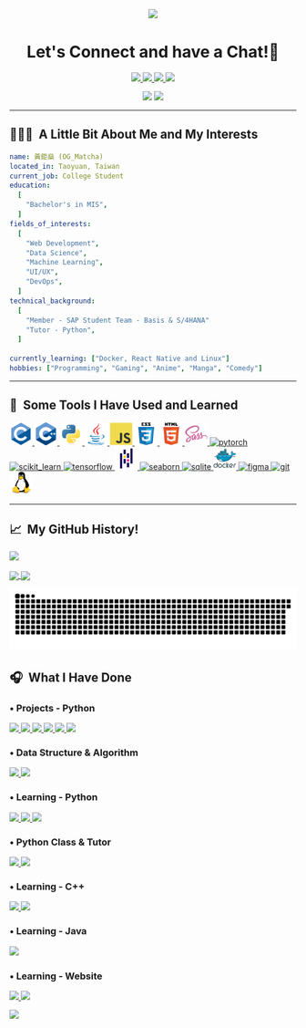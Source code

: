 <p align="center">
  <img src="https://capsule-render.vercel.app/api?type=waving&color=gradient&text=Hi!%20I'm%20OG_Matcha&height=100&section=header"/>
</p>

<h1 align="center">
  Let's Connect and have a Chat!💬
</h1>

<p align="center">
<a href="https://leetcode.com/OG_Matcha/">
  <img height="50" src="https://cdn.iconscout.com/icon/free/png-256/free-leetcode-3629476-3031539.png"/>
</a>
<a href="https://www.linkedin.com/in/ogmatcha/">
  <img height="50" src="https://user-images.githubusercontent.com/46517096/166973395-19676cd8-f8ec-4abf-83ff-da8243505b82.png"/>
</a>
<a href="https://www.facebook.com/littlejasonhuang/">
  <img height="50" src="https://i.pinimg.com/originals/d2/97/9b/d2979bd98ea37dd3ba4d31c20828ceed.png"/>
</a>
<a href="https://www.instagram.com/matcha_code/">
  <img height="50" src="https://user-images.githubusercontent.com/46517096/166974368-9798f39f-1f46-499c-b14e-81f0a3f83a06.png"/>
</a>
</p>

<p align="center">
  <img height="250" src= "https://i.imgur.com/CLmQxbH.gif">
  <img height="250" src= "https://github.com/OG-Matcha/OG-Matcha/assets/85878531/882e99ce-41ac-4a06-9a49-6d424b0f605b.gif">
</p>

---

<h2> 👨🏻‍💻 &nbsp;A Little Bit About Me and My Interests</h2>

```yaml
name: 黃鉅燊 (OG_Matcha)
located_in: Taoyuan, Taiwan
current_job: College Student
education:
  [
    "Bachelor's in MIS",
  ]
fields_of_interests:
  [
    "Web Development",
    "Data Science",
    "Machine Learning",
    "UI/UX",
    "DevOps",
  ]
technical_background:
  [
    "Member - SAP Student Team - Basis & S/4HANA"
    "Tutor - Python",
  ]
  
currently_learning: ["Docker, React Native and Linux"]
hobbies: ["Programming", "Gaming", "Anime", "Manga", "Comedy"]
```
  
---
  
<h2> 🚀 &nbsp;Some Tools I Have Used and Learned</h2>
<p align="left"> 
  <a href="https://www.cprogramming.com/" target="_blank" rel="noreferrer"> 
    <img src="https://raw.githubusercontent.com/devicons/devicon/master/icons/c/c-original.svg" alt="c" width="40" height="40"/> 
  </a> 
  <a href="https://www.w3schools.com/cpp/" target="_blank" rel="noreferrer"> 
    <img src="https://raw.githubusercontent.com/devicons/devicon/master/icons/cplusplus/cplusplus-original.svg" alt="cplusplus" width="40" height="40"/>
  </a> 
  <a href="https://www.python.org" target="_blank" rel="noreferrer"> 
    <img src="https://raw.githubusercontent.com/devicons/devicon/master/icons/python/python-original.svg" alt="python" width="40" height="40"/> 
  </a> 
  <a href="https://www.java.com" target="_blank" rel="noreferrer"> 
    <img src="https://raw.githubusercontent.com/devicons/devicon/master/icons/java/java-original.svg" alt="java" width="40" height="40"/> 
  </a> 
  <a href="https://developer.mozilla.org/en-US/docs/Web/JavaScript" target="_blank" rel="noreferrer"> 
    <img src="https://raw.githubusercontent.com/devicons/devicon/master/icons/javascript/javascript-original.svg" alt="javascript" width="40" height="40"/> 
  </a> 
  <a href="https://www.w3schools.com/css/" target="_blank" rel="noreferrer"> 
    <img src="https://raw.githubusercontent.com/devicons/devicon/master/icons/css3/css3-original-wordmark.svg" alt="css3" width="40" height="40"/>     </a> 
  <a href="https://www.w3.org/html/" target="_blank" rel="noreferrer"> 
    <img src="https://raw.githubusercontent.com/devicons/devicon/master/icons/html5/html5-original-wordmark.svg" alt="html5" width="40" height="40"/> 
  </a> 
  <a href="https://sass-lang.com" target="_blank" rel="noreferrer"> 
    <img src="https://raw.githubusercontent.com/devicons/devicon/master/icons/sass/sass-original.svg" alt="sass" width="40" height="40"/> 
  </a> 
  <a href="https://pytorch.org/" target="_blank" rel="noreferrer"> 
    <img src="https://www.vectorlogo.zone/logos/pytorch/pytorch-icon.svg" alt="pytorch" width="40" height="40"/> 
  </a> 
  <a href="https://scikit-learn.org/" target="_blank" rel="noreferrer"> 
    <img src="https://upload.wikimedia.org/wikipedia/commons/0/05/Scikit_learn_logo_small.svg" alt="scikit_learn" width="40" height="40"/> 
  </a> 
  <a href="https://www.tensorflow.org" target="_blank" rel="noreferrer"> 
    <img src="https://www.vectorlogo.zone/logos/tensorflow/tensorflow-icon.svg" alt="tensorflow" width="40" height="40"/> 
  </a> 
  <a href="https://pandas.pydata.org/" target="_blank" rel="noreferrer"> 
    <img src="https://raw.githubusercontent.com/devicons/devicon/2ae2a900d2f041da66e950e4d48052658d850630/icons/pandas/pandas-original.svg" alt="pandas" width="40" height="40"/> 
  <a href="https://seaborn.pydata.org/" target="_blank" rel="noreferrer"> 
    <img src="https://seaborn.pydata.org/_images/logo-mark-lightbg.svg" alt="seaborn" width="40" height="40"/> 
  </a>
  <a href="https://www.sqlite.org/" target="_blank" rel="noreferrer"> 
    <img src="https://www.vectorlogo.zone/logos/sqlite/sqlite-icon.svg" alt="sqlite" width="40" height="40"/> 
  </a> 
  <a href="https://www.docker.com/" target="_blank" rel="noreferrer">
    <img src="https://raw.githubusercontent.com/devicons/devicon/master/icons/docker/docker-original-wordmark.svg" alt="docker" width="40" height="40"/> 
  </a>
  <a href="https://www.figma.com/" target="_blank" rel="noreferrer"> 
    <img src="https://www.vectorlogo.zone/logos/figma/figma-icon.svg" alt="figma" width="40" height="40"/> 
  </a> 
  <a href="https://git-scm.com/" target="_blank" rel="noreferrer"> 
    <img src="https://www.vectorlogo.zone/logos/git-scm/git-scm-icon.svg" alt="git" width="40" height="40"/> 
  </a> 
  <a href="https://www.linux.org/" target="_blank" rel="noreferrer"> 
    <img src="https://raw.githubusercontent.com/devicons/devicon/master/icons/linux/linux-original.svg" alt="linux" width="40" height="40"/> 
  </a> 
</p>

---  

<h2> 📈 &nbsp;My GitHub History!</h2>

![](https://komarev.com/ghpvc/?username=OG-Matcha&color=brightgreen&style=plastic)

<a href="https://github.com/OG-Matcha">
  <img align="center" src="https://github-readme-stats-og-matcha.vercel.app/api?username=OG-Matcha&show_icons=true&theme=radical" />
</a>
<a href="https://github.com/OG-Matcha">
  <img align="center" src="https://github-readme-stats-og-matcha.vercel.app/api/top-langs/?username=OG-Matcha&layout=compact&hide=jupyter%20notebook&theme=radical" />
</a>

![Snake animation](https://github.com/OG-Matcha/OG-Matcha/blob/output/github-contribution-grid-snake.svg)
 
<h2> 🎧 &nbsp;What I Have Done</h2>

<h3> • Projects - Python </h3>
<a href="https://github.com/OG-Matcha/Image-Generator">
  <img height=100vw src="https://github-readme-stats.vercel.app/api/pin/?username=OG-Matcha&repo=Image-Generator&bg_color=0d1116&title_color=ce09ec&text_color=a4aacb&icon_color=007ec6"/>
</a>
<a href="https://github.com/OG-Matcha/Battery-Alert">
  <img height=100vw src="https://github-readme-stats.vercel.app/api/pin/?username=OG-Matcha&repo=Battery-Alert&bg_color=0d1116&title_color=ce09ec&text_color=a4aacb&icon_color=007ec6"/>
</a>
<a href="https://github.com/OG-Matcha/PDFTransfer">
  <img height=100vw src="https://github-readme-stats.vercel.app/api/pin/?username=OG-Matcha&repo=PDFTransfer&bg_color=0d1116&title_color=ce09ec&text_color=a4aacb&icon_color=007ec6"/>
</a>
<a href="https://github.com/OG-Matcha/Matcha-News">
  <img height=85vw src="https://github-readme-stats.vercel.app/api/pin/?username=OG-Matcha&repo=Matcha-News&bg_color=0d1116&title_color=ce09ec&text_color=a4aacb&icon_color=007ec6"/>
</a>
<a href="https://github.com/OG-Matcha/Number-Guessing">
  <img height=85vw src="https://github-readme-stats.vercel.app/api/pin/?username=OG-Matcha&repo=Number-Guessing&bg_color=0d1116&title_color=ce09ec&text_color=a4aacb&icon_color=007ec6"/>
</a>
<a href="https://github.com/OG-Matcha/Donut">
  <img height=85vw src="https://github-readme-stats.vercel.app/api/pin/?username=OG-Matcha&repo=Donut&bg_color=0d1116&title_color=ce09ec&text_color=a4aacb&icon_color=007ec6"/>
</a>

<h3> • Data Structure & Algorithm</h3>
<a href="https://github.com/OG-Matcha/LeetCode-Practice">
  <img height=100vw src="https://github-readme-stats.vercel.app/api/pin/?username=OG-Matcha&repo=LeetCode-Practice&bg_color=0d1116&title_color=ce09ec&text_color=a4aacb&icon_color=007ec6"/>
</a>
<a href="https://github.com/OG-Matcha/Searching-and-Sorting">
  <img height=100vw src="https://github-readme-stats.vercel.app/api/pin/?username=OG-Matcha&repo=Searching-and-Sorting&bg_color=0d1116&title_color=ce09ec&text_color=a4aacb&icon_color=007ec6"/>
</a>

<h3> • Learning - Python</h3>
<a href="https://github.com/OG-Matcha/FastAPI-Learning">
  <img height=100vw src="https://github-readme-stats.vercel.app/api/pin/?username=OG-Matcha&repo=FastAPI-Learning&bg_color=0d1116&title_color=ce09ec&text_color=a4aacb&icon_color=007ec6"/>
</a>
<a href="https://github.com/OG-Matcha/Web-Scraping">
  <img height=100vw src="https://github-readme-stats.vercel.app/api/pin/?username=OG-Matcha&repo=Web-Scraping&bg_color=0d1116&title_color=ce09ec&text_color=a4aacb&icon_color=007ec6"/>
</a>
<a href="https://github.com/OG-Matcha/NCU-Python-Calculus">
  <img height=100vw src="https://github-readme-stats.vercel.app/api/pin/?username=OG-Matcha&repo=NCU-Python-Calculus&bg_color=0d1116&title_color=ce09ec&text_color=a4aacb&icon_color=007ec6"/>
</a>
 
<h3> • Python Class & Tutor</h3>
<a href="https://github.com/OG-Matcha/Python-Class">
  <img height=100vw src="https://github-readme-stats.vercel.app/api/pin/?username=OG-Matcha&repo=Python-Class&bg_color=0d1116&title_color=ce09ec&text_color=a4aacb&icon_color=007ec6"/>
</a>
<a href="https://github.com/OG-Matcha/Tutor">
  <img height=100vw src="https://github-readme-stats.vercel.app/api/pin/?username=OG-Matcha&repo=Tutor&bg_color=0d1116&title_color=ce09ec&text_color=a4aacb&icon_color=007ec6"/>
</a>

<h3> • Learning - C++</h3>
<a href="https://github.com/OG-Matcha/NCU_Summer_CPP">
  <img height=100vw src="https://github-readme-stats.vercel.app/api/pin/?username=OG-Matcha&repo=NCU_Summer_CPP&bg_color=0d1116&title_color=ce09ec&text_color=a4aacb&icon_color=007ec6"/>
</a>
<a href="https://github.com/OG-Matcha/The-C-20-Masterclass-Source-Code-main">
  <img height=100vw src="https://github-readme-stats.vercel.app/api/pin/?username=OG-Matcha&repo=The-C-20-Masterclass-Source-Code-main&bg_color=0d1116&title_color=ce09ec&text_color=a4aacb&icon_color=007ec6"/>
</a>

<h3> • Learning - Java</h3>
<a href="https://github.com/OG-Matcha/NCU-MIS-Java">
  <img height=100vw src="https://github-readme-stats.vercel.app/api/pin/?username=OG-Matcha&repo=NCU-MIS-Java&bg_color=0d1116&title_color=ce09ec&text_color=a4aacb&icon_color=007ec6"/>
</a>

<h3> • Learning - Website</h3>
<a href="https://github.com/OG-Matcha/Taiwan-Project">
  <img height=120vw src="https://github-readme-stats.vercel.app/api/pin/?username=OG-Matcha&repo=Taiwan-Project&bg_color=0d1116&title_color=ce09ec&text_color=a4aacb&icon_color=007ec6"/>
</a>
<a href="https://github.com/OG-Matcha/Hawaii-Project">
  <img height=120vw src="https://github-readme-stats.vercel.app/api/pin/?username=OG-Matcha&repo=Hawaii-Project&bg_color=0d1116&title_color=ce09ec&text_color=a4aacb&icon_color=007ec6"/>
</a>

<p align="left">
  <img src="https://capsule-render.vercel.app/api?type=waving&color=gradient&height=100&section=footer"/>
</p>
